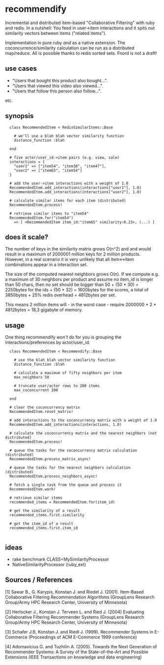 recommendify
============

Incremental and distributed item-based "Collaborative Filtering" with ruby and redis. In a nutshell: You feed in user->item interactions and it spits out similarity vectors between items ("related items"). 

Implementation in pure ruby *and* as a native extension. The coconcurrence/similarity calculation can be run as a distributed map/reduce. All is possible thanks to redis sorted sets. Fnord is not a draft!


use cases
---------

+ "Users that bought this product also bought...". 
+ "Users that viewed this video also viewed...". 
+ "Users that follow this person also follow...". 

etc.



synopsis
--------

```
  class RecommendedItem < RedisSimilarItems::Base

    # we'll use a blah blah vector similarity function
    distance_function :blah

  end

  # five actor/user_id->item pairs (e.g. view, sale)
  interactions = {
    "user1" => ["item54", "item38", "item47"],
    "user2" => ["item65", "item54"]
  }

  # add the user->item interactions with a weight of 1.0
  RecommendedItem.add_interactions(interactions["user1"], 1.0)
  RecommendedItem.add_interactions(interactions["user2"], 1.0)

  # calculate similar items for each item (distributed)
  RecommendedItem.process!

  # retrieve similar items to "item54"
  RecommendedItem.for("item54") 
    => [ <RecommendedItem item_id:"item65" similarity:0.23>, (...) ]

```


does it scale?
--------------

The number of keys in the similarity matrix grows O(n^2) and and would result in a maximum of 2000001 million keys for 2 million products. However, in a real scenario it is very unlikely that all item<->item combinations appear in a interaction set.

The size of the computed nearest neighbors grows O(n). If we compute e.g. a maximum of 30 neighbors per product and assume no item_id is longer than 50 chars, then no set should be bigger than 50 + (50 * 30) = 2250bytes for the ids + (50 * 32) = 1600bytes for the scores, a total of 3850bytes + 25% redis overhead = 4812bytes per set. 

This means 2 million items will - in the worst case - require 2000000 * 2 * 4812bytes = 18,3 gigabyte of memory.


usage
-----

One thing recommendify *won't* do for you is grouping the interactions/preferences by actor/user_id.

```
  class RecommendedItem < Recommendify::Base

    # use the blah blah vector similarity function
    distance_function :blah

    # calculate a maximum of fifty neighbors per item
    max_neighbors 50

    # truncate user/actor rows to 200 items
    max_coconcurrent 200

  end

  # clear the coconcurrency matrix
  RecommendedItem.reset_matrix!

  # add interactions to the coconcurrency matrix with a weight of 1.0
  RecommendedItem.add_interactions(interactions, 1.0)

  # calculate the coconcurrency matrix and the nearest neighbors (not distributed)
  RecommendedItem.process!

  # queue the tasks for the coconcurrency matrix calculation (distributed)
  RecommendedItem.process_matrix_async!

  # queue the tasks for the nearest neighbors calculation (distributed)
  RecommendedItem.process_neighbors_async!

  # fetch a single task from the queue and process it
  RecommendedItem.work!
  
  # retrieve similar items
  recommended_items = RecommendedItem.for(item_id) 

  # get the similarity of a result
  recommended_items.first.similarity

  # get the item_id of a result
  recommended_items.first.item_id


```


ideas
-----

+ rake benchmark CLASS=MySimilarityProcessor
+ NativeSimilarityProcessor (ruby_ext)



Sources / References
--------------------

[1] Sawar B., G. Karypis, Konstan J. and Riedel J. (2001). Item-Based Collaborative Filtering Recommendation Algorithms (GroupLens Research Group/Army HPC Research Center, University of Minnesota)

[2] Herlocker J., Konstan J. Terveen L. and Ried J. (2004) Evaluating Collaborative Filtering Recommender Systems (GroupLens Research Group/Army HPC Research Center, University of Minnesota)

[3] Schafer J.B, Konstan J. and Riedl J. (1999). Recommender Systems in E-Commerce (Proceedings of ACM E-Commerce 1999 conference)

[4] Adomavicius G. and Tuzhilin A. (2005). Towards the Next Generation of Recommender Systems: A Survey of the State-of-the-Art and Possible Extensions (IEEE Transactions on knowledge and data engineering)
